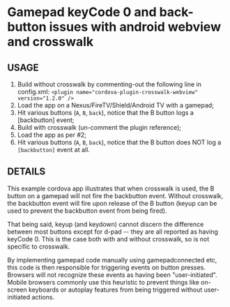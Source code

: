 # Gamepad keyCode 0 and back-button issues with android webview and crosswalk

## USAGE

1. Build without crosswalk by commenting-out the following line in config.xml:
     `<plugin name="cordova-plugin-crosswalk-webview" version="1.2.0" />`
2. Load the app on a Nexus/FireTV/Shield/Android TV with a gamepad;
3. Hit various buttons (`A`, `B`, `back`), notice that the B button logs a
     [backbutton] event;
4. Build with crosswalk (un-comment the plugin reference);
5. Load the app as per #2;
6. Hit various buttons (`A`, `B`, `back`), notice that the B button does NOT log a
     `[backbutton]` event at all.

## DETAILS

This example cordova app illustrates that when crosswalk is used, the B
button on a gamepad will not fire the backbutton event. Without crosswalk,
the backbutton event will fire upon release of the B button (keyup can be
used to prevent the backbutton event from being fired).

That being said, keyup (and keydown) cannot discern the difference between
most buttons except for d-pad -- they are all reported as having keyCode 0.
This is the case both with and without crosswalk, so is not specific to
crosswalk.

By implementing gamepad code manually using gamepadconnected etc, this code
is then responsible for triggering events on button presses. Browsers will
not recognize these events as having been "user-initiated". Mobile browsers
commonly use this heuristic to prevent things like on-screen keyboards or
autoplay features from being triggered without user-initiated actions.